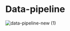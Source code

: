 # Data-pipeline

![data-pipeline-new (1)](https://github.com/ron-ait/Data-pipeline/assets/100356208/cb7fd9e3-a1ad-4fbe-ad67-318cb4c55963)
